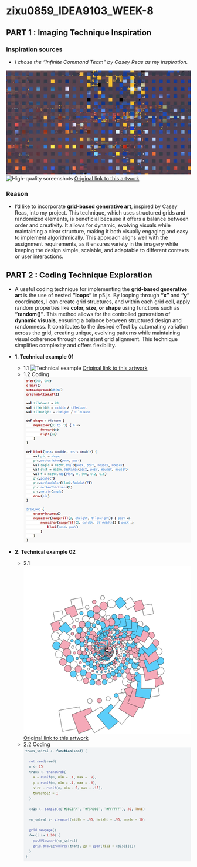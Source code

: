 # zixu0859_IDEA9103_WEEK-8
## PART 1 : Imaging Technique Inspiration
### Inspiration sources
- _I chose the “Infinite Command Team” by Casey Reas as my inspiration._

![High-quality screenshots](readmeImages/01.png)
![High-quality screenshots](readmeImages/02.png)
[Original link to this artwork](https://www.seditionart.com/casey_reas/artworks)
 
### Reason
  
- I’d like to incorporate __grid-based generative art__, inspired by Casey Reas, into my project. This technique, which uses structured grids and randomized elements, is beneficial because it offers a balance between order and creativity. It allows for dynamic, evolving visuals while maintaining a clear structure, making it both visually engaging and easy to implement algorithmically. This approach aligns well with the assignment requirements, as it ensures variety in the imagery while keeping the design simple, scalable, and adaptable to different contexts or user interactions.


## PART 2 : Coding Technique Exploration
- A useful coding technique for implementing the __grid-based generative art__ is the use of nested __“loops”__ in p5.js. By looping through __“x”__ and __“y”__ coordinates, I can create grid structures, and within each grid cell, apply random properties like __color, size, or shape__ using functions such as __“random()”__. This method allows for the controlled generation of __dynamic visuals__, ensuring a balance between structured design and randomness. It contributes to the desired effect by automating variation across the grid, creating unique, evolving patterns while maintaining visual coherence through consistent grid alignment. This technique simplifies complexity and offers flexibility.

- __1. Technical example 01__
  - 1.1
![Technical example](readmeImages/03.gif)
[Original link to this artwork](https://docs.kogics.net/tutorials/generative-art-grid-intro.html)
  - 1.2 Coding
   ![Coding example](readmeImages/05.png)



- __2. Technical example 02__

  - 2.1
![Technical example](readmeImages/04.png)
[Original link to this artwork](https://blog.djnavarro.net/posts/2023-03-31_generative-art-with-grid/)
  - 2.2 Coding
   ![Coding example](readmeImages/06.png)

